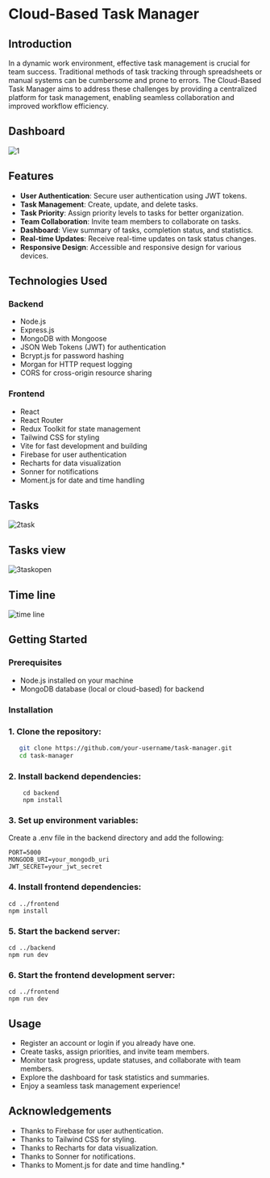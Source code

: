 # Cloud-Based Task Manager

## Introduction
In a dynamic work environment, effective task management is crucial for team success. Traditional methods of task tracking through spreadsheets or manual systems can be cumbersome and prone to errors. The Cloud-Based Task Manager aims to address these challenges by providing a centralized platform for task management, enabling seamless collaboration and improved workflow efficiency.

## Dashboard 

![1](https://github.com/Anubhav-dev-web/Collaborators/assets/80172002/ba9a77bf-f86b-4644-89d9-fd38447c174c)


## Features
- **User Authentication**: Secure user authentication using JWT tokens.
- **Task Management**: Create, update, and delete tasks.
- **Task Priority**: Assign priority levels to tasks for better organization.
- **Team Collaboration**: Invite team members to collaborate on tasks.
- **Dashboard**: View summary of tasks, completion status, and statistics.
- **Real-time Updates**: Receive real-time updates on task status changes.
- **Responsive Design**: Accessible and responsive design for various devices.

## Technologies Used
### Backend
- Node.js
- Express.js
- MongoDB with Mongoose
- JSON Web Tokens (JWT) for authentication
- Bcrypt.js for password hashing
- Morgan for HTTP request logging
- CORS for cross-origin resource sharing

### Frontend
- React
- React Router
- Redux Toolkit for state management
- Tailwind CSS for styling
- Vite for fast development and building
- Firebase for user authentication
- Recharts for data visualization
- Sonner for notifications
- Moment.js for date and time handling

## Tasks

![2task](https://github.com/Anubhav-dev-web/Collaborators/assets/80172002/445a594c-5a01-47aa-9c65-65ff55228af4)

## Tasks view

![3taskopen](https://github.com/Anubhav-dev-web/Collaborators/assets/80172002/840511aa-152d-44c3-8501-a188a3461865)

## Time line
![time line](https://github.com/Anubhav-dev-web/Collaborators/assets/80172002/08b5fd77-8dae-466b-8dda-589dae892c41)


## Getting Started
### Prerequisites
- Node.js installed on your machine
- MongoDB database (local or cloud-based) for backend

### Installation

###  1. Clone the repository:

```bash
   git clone https://github.com/your-username/task-manager.git
   cd task-manager
```

### 2. Install backend dependencies:

```
    cd backend
    npm install
```

 ### 3. Set up environment variables:
Create a .env file in the backend directory and add the following:

```
PORT=5000
MONGODB_URI=your_mongodb_uri
JWT_SECRET=your_jwt_secret

```

### 4. Install frontend dependencies:

```
cd ../frontend
npm install
```

### 5. Start the backend server:

```
cd ../backend
npm run dev
```

### 6. Start the frontend development server:

```
cd ../frontend
npm run dev
```

## Usage

* Register an account or login if you already have one.
* Create tasks, assign priorities, and invite team members.
* Monitor task progress, update statuses, and collaborate with team members.
* Explore the dashboard for task statistics and summaries.
* Enjoy a seamless task management experience!

## Acknowledgements

* Thanks to Firebase for user authentication.
* Thanks to Tailwind CSS for styling.
* Thanks to Recharts for data visualization.
* Thanks to Sonner for notifications.
* Thanks to Moment.js for date and time handling.* 
